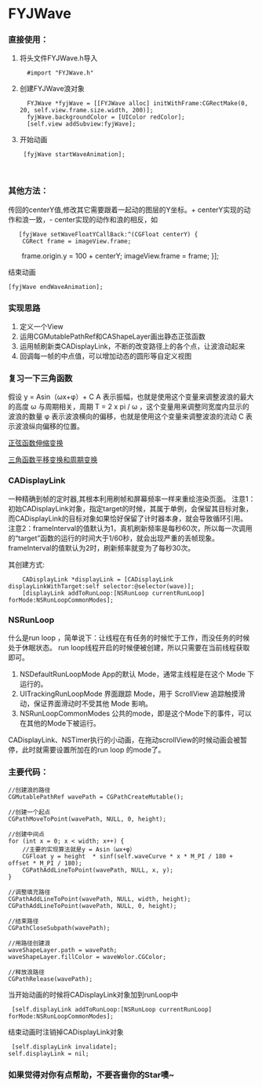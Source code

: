 # FYJWave

### 直接使用：
1. 将头文件FYJWave.h导入

         #import "FYJWave.h"
  
2. 创建FYJWave浪对象

         FYJWave *fyjWave = [[FYJWave alloc] initWithFrame:CGRectMake(0, 20, self.view.frame.size.width, 200)];
         fyjWave.backgroundColor = [UIColor redColor];
         [self.view addSubview:fyjWave];
    
3. 开始动画

        [fyjWave startWaveAnimation];
    
### 其他方法：
传回的centerY值,修改其它需要跟着一起动的图层的Y坐标。+ centerY实现的动作和浪一致，- center实现的动作和浪的相反，如

       [fyjWave setWaveFloatYCallBack:^(CGFloat centerY) {
        CGRect frame = imageView.frame;
        frame.origin.y = 100 + centerY;
        imageView.frame = frame;
      }];

 结束动画
 
    [fyjWave endWaveAnimation];



### 实现思路
1. 定义一个View
2. 运用CGMutablePathRef和CAShapeLayer画出静态正弦函数
3. 运用帧刷新类CADisplayLink，不断的改变路径上的各个点，让波浪动起来
4. 回调每一帧的中点值，可以增加动态的圆形等自定义视图

### 复习一下三角函数
假设 y = Asin（ωx+φ）+ C
A 表示振幅，也就是使用这个变量来调整波浪的最大的高度
ω 与周期相关，周期 T = 2 x pi / ω ，这个变量用来调整同宽度内显示的波浪的数量
φ 表示波浪横向的偏移，也就是使用这个变量来调整波浪的流动
C 表示波浪纵向偏移的位置。

[正弦函数伸缩变换](https://wenku.baidu.com/view/beda69870029bd64783e2c28.html)

[三角函数平移变换和周期变换](https://wenku.baidu.com/view/3ecdb3f0b0717fd5360cdc80.html)

### CADisplayLink
一种精确到帧的定时器,其根本利用刷帧和屏幕频率一样来重绘渲染页面。
 注意1：初始CADisplayLink对象，指定target的时候，其属于单例，会保留其目标对象，而CADisplayLink的目标对象如果恰好保留了计时器本身，就会导致循环引用。
注意2：frameInterval的值默认为1，真机刷新频率是每秒60次，所以每一次调用的“target”函数的运行的时间大于1/60秒，就会出现严重的丢帧现象。frameInterval的值默认为2时，刷新频率就变为了每秒30次。

其创建方式:

        CADisplayLink *displayLink = [CADisplayLink displayLinkWithTarget:self selector:@selector(wave)];
        [displayLink addToRunLoop:[NSRunLoop currentRunLoop] forMode:NSRunLoopCommonModes];

### NSRunLoop
什么是run loop ，简单说下：让线程在有任务的时候忙于工作，而没任务的时候处于休眠状态。
run loop线程开启的时候便被创建，所以只需要在当前线程获取即可。
1. NSDefaultRunLoopMode
App的默认 Mode，通常主线程是在这个 Mode 下运行的。
2. UITrackingRunLoopMode
界面跟踪 Mode，用于 ScrollView 追踪触摸滑动，保证界面滑动时不受其他 Mode 影响。
3. NSRunLoopCommonModes
公共的mode，即是这个Mode下的事件，可以在其他的Mode下被运行。

CADisplayLink、NSTimer执行的小动画，在拖动scrollView的时候动画会被暂停，此时就需要设置所加在的run loop 的mode了。

### 主要代码：
    
    //创建浪的路径
    CGMutablePathRef wavePath = CGPathCreateMutable();
    
    //创建一个起点
    CGPathMoveToPoint(wavePath, NULL, 0, height);
    
    //创建中间点
    for (int x = 0; x < width; x++) {
        //主要的实现算法就是y = Asin（ωx+φ） 
        CGFloat y = height  * sinf(self.waveCurve * x * M_PI / 180 + offset * M_PI / 180);
        CGPathAddLineToPoint(wavePath, NULL, x, y);
    }
    
    //调整填充路径
    CGPathAddLineToPoint(wavePath, NULL, width, height);
    CGPathAddLineToPoint(wavePath, NULL, 0, height);
    
    //结束路径
    CGPathCloseSubpath(wavePath);
    
    //用路径创建浪
    waveShapeLayer.path = wavePath;
    waveShapeLayer.fillColor = waveWolor.CGColor;
    
    //释放浪路径
    CGPathRelease(wavePath);

当开始动画的时候将CADisplayLink对象加到runLoop中
      
     [self.displayLink addToRunLoop:[NSRunLoop currentRunLoop] forMode:NSRunLoopCommonModes];

结束动画时注销掉CADisplayLink对象
     
     [self.displayLink invalidate];
    self.displayLink = nil;
    
    
 ### 如果觉得对你有点帮助，不要吝啬你的Star噢~
